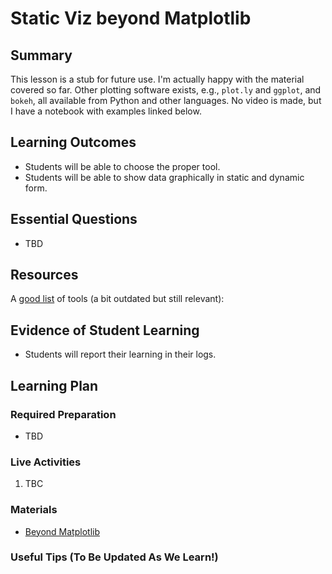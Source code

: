 <!--
This "lecture" or "lesson" template is adapted from the one provided here:
 http://www.buffalo.edu/ubcei/enhance/teaching/lesson-planning.html
Although the page produced from this is learner-facing, some of the
lesson plan structure
-->

# Static Viz beyond Matplotlib

## Summary

<!--
Short description of the lesson.
-->

This lesson is a stub for future use.  I'm actually happy with the material 
covered so far.  Other plotting software exists, e.g., `plot.ly` and
`ggplot`, and `bokeh`, all available from Python and other languages.
No video is made, but I have a notebook with examples linked below.

<!--
********* STAGE 1 - DESIRED RESULTS ********************************************
-->

## Learning Outcomes

<!--
      What course goals or outcomes will this lesson address?
-->

 - Students will be able to choose the proper tool.
 - Students will be able to show data graphically in static 
   and dynamic form.


## Essential Questions

<!--
      What question(s) will your students be able to answer by the end of
      instruction?
-->

 - TBD

## Resources

<!--
      What resources can be made available to your student to support their
      active learning?
      What formats are best suited to complement your course material?
-->

A [good list](https://mode.com/blog/python-data-visualization-libraries/) of tools (a bit outdated but still relevant):

 
<!--
********* STAGE 2 - ASSESSMENT EVIDENCE ****************************************
-->

##  Evidence of Student Learning

<!--
      How will you assess students’ prior knowledge?
      What criteria will be used to assess student performance?
      What evidence will be collected to demonstrate achievement?
      How will students reflect and self-assess their learning?
-->

  - Students will report their learning in their logs.

<!--
********* STAGE 3 - LEARNING PLAN ****************************************
-->


## Learning Plan

<!--
List the steps in chronological order to create a timeline of what
will occur in your lesson.

Consider how each of the components below will be included in your
lesson if applicable:

   - Anticipatory Sets/Hooks
       * How will you introduce the material and capture their attention?
   - Teacher Modeling
       * What instructional content and techniques will be incorporated
         into this lesson?
   - Guided Practice
       * How will you scaffold information for your students?
       * How will collaborative learning be used?
   - Learning Activities
       * How will students actively engage with the material?
       * How will students work towards achievement of the learning outcomes?
   - Independent Practice
       * How will students show evidence of learning?
   - Reflection
       * What have you learned about your teaching and content covered in this unit?
       * What changes or adjustments could you make?
       * What were the strongest features of your unit?
       * What are your overall reflections in the course to this point?
   - Conclusion and Preview
       * What should students take away from this lesson?
       * What will happen next? Why?
-->

### Required Preparation

 - TBD


### Live Activities

  1. TBC

### Materials

- [Beyond Matplotlib](https://github.com/robertsj/me701/blob/f2020/lectures/BeyondMatplotlib.ipynb)


### Useful Tips (To Be Updated As We Learn!)


<!--  

NOTES  




-->
